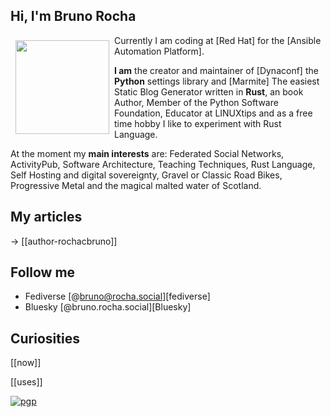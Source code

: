 ## Hi, I'm Bruno Rocha

<img src="https://github.com/rochacbruno.png" style="width: 150px;margin: 8px;" align="left">

Currently I am coding at [Red Hat] for the [Ansible Automation Platform].

**I am** the creator and maintainer of [Dynaconf] the **Python** settings library and [Marmite] The easiest Static Blog Generator written in **Rust**,
an book Author, Member of the Python Software Foundation, Educator at LINUXtips and as a free time hobby I like to experiment with Rust Language.

At the moment my **main interests** are: Federated Social Networks, ActivityPub, Software Architecture, Teaching Techniques, Rust Language, Self Hosting and digital sovereignty, Gravel or Classic Road Bikes, Progressive Metal and the magical malted water of Scotland.

## My articles

&rarr; [[author-rochacbruno]]

## Follow me

- Fediverse [@bruno@rocha.social][fediverse]
- Bluesky [@bruno.rocha.social][Bluesky]

## Curiosities

[[now]]

[[uses]]

[![pgp](https://img.shields.io/badge/pgp-E24F121A3F9DAC02E7FB1885AB110BDC10ED0A39-313131?style=flat&labelColor=545454&color=313131)](https://keyoxide.org/E24F121A3F9DAC02E7FB1885AB110BDC10ED0A39)
